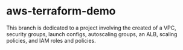 # aws-terraform-demo
This branch is dedicated to a project involving the created of a VPC, security groups, launch configs, autoscaling groups, an ALB, scaling policies, and IAM roles and policies.
